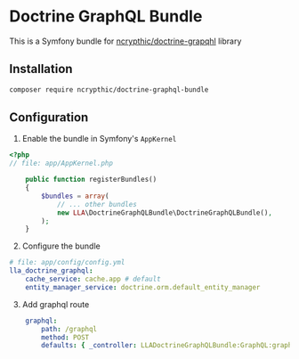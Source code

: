 # Doctrine GraphQL Bundle

This is a Symfony bundle for [ncrypthic/doctrine-grapqhl](https://packagist.org/packages/ncrypthic/doctrine-grapqhl) library

## Installation

```sh
composer require ncrypthic/doctrine-graphql-bundle
```

## Configuration

1. Enable the bundle in Symfony's `AppKernel`

```php
<?php
// file: app/AppKernel.php

    public function registerBundles()
    {
        $bundles = array(
            // ... other bundles
            new LLA\DoctrineGraphQLBundle\DoctrineGraphQLBundle(),
        );
    }
```

2. Configure the bundle

```yaml
# file: app/config/config.yml
lla_doctrine_graphql:
    cache_service: cache.app # default
    entity_manager_service: doctrine.orm.default_entity_manager
```

3. Add graphql route

```yaml
    graphql:
        path: /graphql
        method: POST
        defaults: { _controller: LLADoctrineGraphQLBundle:GraphQL:graphql }
```
